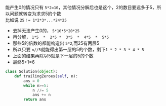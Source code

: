 能产生0的情况只有 `5*2=10`，其他情况分解后也是这个，2的数目要远多于5，所以问题就转变为求求5的个数  
比如说 `25！= 1*2*3*...*24*25`
* 去掉无法产生0的， `5*10*5*20*25`
* 再分解， `1*5  *  2*5 *  3*5  *  4*5  *  5*5`
* 那些5的倍数的都能构造出 `5*2`,而25有两层5
* 所以只要 `n//5`就能得出第一层的5的个数，剩下`1 * 2 * 3 * 4 * 5`
* 上面的结果再除以5就是下一层的5的个数
* 最终5+1=6
```python
class Solution(object):
    def trailingZeroes(self, n):
        ans = 0
        while n>=5:
            n //= 5
            ans += n
        return ans
```